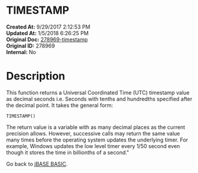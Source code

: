 # TIMESTAMP

**Created At:** 9/29/2017 2:12:53 PM  
**Updated At:** 1/5/2018 6:26:25 PM  
**Original Doc:** [278969-timestamp](https://docs.jbase.com/36868-jbase-basic/278969-timestamp)  
**Original ID:** 278969  
**Internal:** No  


# Description

This function returns a Universal Coordinated Time (UTC) timestamp value as decimal seconds i.e. Seconds with tenths and hundredths specified after the decimal point. It takes the general form:

```
TIMESTAMP()
```

The return value is a variable with as many decimal places as the current precision allows. However, successive calls may return the same value many times before the operating system updates the underlying timer. For example, Windows updates the low level timer every 1/50 second even though it stores the time in billionths of a second."



Go back to [jBASE BASIC](./../jbase-basic-programmers-reference-guide).
